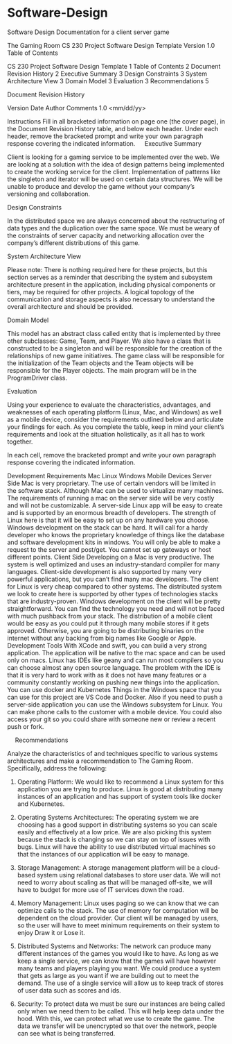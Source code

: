 # Software-Design
Software Design Documentation for a client server game
 
The Gaming Room
CS 230 Project Software Design Template
Version 1.0
 
Table of Contents

CS 230 Project Software Design Template	1
Table of Contents	2
Document Revision History	2
Executive Summary	3
Design Constraints	3
System Architecture View	3
Domain Model	3
Evaluation	3
Recommendations	5

Document Revision History

Version	Date	Author	Comments
1.0	<mm/dd/yy>	<Your-Name>	<Brief description of changes in this revision>

Instructions 
Fill in all bracketed information on page one (the cover page), in the Document Revision History table, and below each header. Under each header, remove the bracketed prompt and write your own paragraph response covering the indicated information.  
Executive Summary

Client is looking for a gaming service to be implemented over the web. We are looking at a solution with the idea of design patterns being implemented to create the working service for the client. Implementation of patterns like the singleton and iterator will be used on certain data structures. We will be unable to produce and develop the game without your company’s versioning and collaboration.

Design Constraints

In the distributed space we are always concerned about the restructuring of data types and the duplication over the same space. We must be weary of the constraints of server capacity and networking allocation over the company’s different distributions of this game.

System Architecture View

Please note: There is nothing required here for these projects, but this section serves as a reminder that describing the system and subsystem architecture present in the application, including physical components or tiers, may be required for other projects. A logical topology of the communication and storage aspects is also necessary to understand the overall architecture and should be provided.

Domain Model

This model has an abstract class called entity that is implemented by three other subclasses: Game, Team, and Player. We also have a class that is constructed to be a singleton and will be responsible for the creation of the relationships of new game initiatives. The game class will be responsible for the initialization of the Team objects and the Team objects will be responsible for the Player objects. The main program will be in the ProgramDriver class.

 

Evaluation

Using your experience to evaluate the characteristics, advantages, and weaknesses of each operating platform (Linux, Mac, and Windows) as well as a mobile device, consider the requirements outlined below and articulate your findings for each. As you complete the table, keep in mind your client’s requirements and look at the situation holistically, as it all has to work together. 

In each cell, remove the bracketed prompt and write your own paragraph response covering the indicated information. 

Development Requirements	Mac	Linux	Windows	Mobile Devices
Server Side	Mac is very proprietary. The use of certain vendors will be limited in the software stack. Although Mac can be used to virtualize many machines. The requirements of running a mac on the server side will be very costly and will not be customizable. 	A server-side Linux app will be easy to create and is supported by an enormous breadth of developers. The strength of Linux here is that it will be easy to set up on any hardware you choose.	Windows development on the stack can be hard. It will call for a hardy developer who knows the proprietary knowledge of things like the database and software development kits in windows. 	You will only be able to make a request to the server and post/get. You cannot set up gateways or host different points.
Client Side	Developing on a Mac is very productive. The system is well optimized and uses an industry-standard compiler for many languages. Client-side development is also supported by many very powerful applications, but you can’t find many mac developers. 	The client for Linux is very cheap compared to other systems. The distributed system we look to create here is supported by other types of technologies stacks that are industry-proven.	Windows development on the client will be pretty straightforward. You can find the technology you need and will not be faced with much pushback from your stack. 	The distribution of a mobile client would be easy as you could put it through many mobile stores if it gets approved. Otherwise, you are going to be distributing binaries on the internet without any backing from big names like Google or Apple.
Development Tools	With XCode and swift, you can build a very strong application. The application will be native to the mac space and can be used only on macs. 	Linux has IDEs like geany and can run most compilers so you can choose almost any open source language. The problem with the IDE is that it is very hard to work with as it does not have many features or a community constantly working on pushing new things into the application. 
You can use docker and Kubernetes 	Things in the Windows space that you can use for this project are VS Code and Docker. Also if you need to push a server-side application you can use the Windows subsystem for Linux. 	You can make phone calls to the customer with a mobile device. You could also access your git so you could share with someone new or review a recent push or fork. 

 
Recommendations

Analyze the characteristics of and techniques specific to various systems architectures and make a recommendation to The Gaming Room. Specifically, address the following:

1.	Operating Platform: We would like to recommend a Linux system for this application you are trying to produce. Linux is good at distributing many instances of an application and has support of system tools like docker and Kubernetes. 

2.	Operating Systems Architectures: The operating system we are choosing has a good support in distributing systems so you can scale easily and effectively at a low price. We are also picking this system because the stack is changing so we can stay on top of issues with bugs. Linux will have the ability to use distributed virtual machines so that the instances of our application will be easy to manage. 

3.	Storage Management: A storage management platform will be a cloud-based system using relational databases to store user data. We will not need to worry about scaling as that will be managed off-site, we will have to budget for more use of IT services down the road.

4.	Memory Management: Linux uses paging so we can know that we can optimize calls to the stack. The use of memory for computation will be dependent on the cloud provider. Our client will be managed by users, so the user will have to meet minimum requirements on their system to enjoy Draw it or Lose it. 

5.	Distributed Systems and Networks: The network can produce many different instances of the games you would like to have. As long as we keep a single service, we can know that the games will have however many teams and players playing you want. We could produce a system that gets as large as you want if we are building out to meet the demand. The use of a single service will allow us to keep track of stores of user data such as scores and ids.

6.	Security: To protect data we must be sure our instances are being called only when we need them to be called. This will help keep data under the hood. With this, we can protect what we use to create the game. The data we transfer will be unencrypted so that over the network, people can see what is being transferred.

